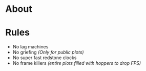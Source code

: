 # About


# Rules
- No lag machines
- No griefing _(Only for public plots)_
- No super fast redstone clocks
- No frame killers _(entire plots filled with hoppers to drop FPS)_
